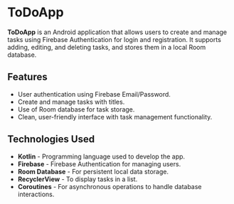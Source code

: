 # ToDoApp

**ToDoApp** is an Android application that allows users to create and manage tasks using Firebase Authentication for login and registration. It supports adding, editing, and deleting tasks, and stores them in a local Room database.

## Features

- User authentication using Firebase Email/Password.
- Create and manage tasks with titles.
- Use of Room database for task storage.
- Clean, user-friendly interface with task management functionality.

## Technologies Used

- **Kotlin** - Programming language used to develop the app.
- **Firebase** - Firebase Authentication for managing users.
- **Room Database** - For persistent local data storage.
- **RecyclerView** - To display tasks in a list.
- **Coroutines** - For asynchronous operations to handle database interactions.
